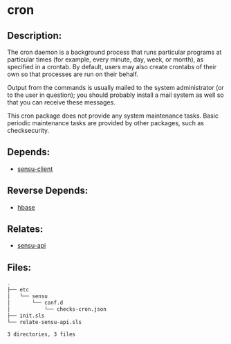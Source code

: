 # cron

## Description:

The cron daemon is a background process that runs particular programs at particular times (for example, every minute, day, week, or month), as specified in a crontab. By default, users may also create crontabs of their own so that processes are run on their behalf.

Output from the commands is usually mailed to the system administrator (or to the user in question); you should probably install a mail system as well so that you can receive these messages.

This cron package does not provide any system maintenance tasks. Basic periodic maintenance tasks are provided by other packages, such as checksecurity.

## Depends:

  -  [sensu-client](/salt/sensu-client)

## Reverse Depends:

  -  [hbase](/salt/hbase)

## Relates:

  -  [sensu-api](/salt/sensu-api)

## Files:

```bash
.
├── etc
│   └── sensu
│       └── conf.d
│           └── checks-cron.json
├── init.sls
└── relate-sensu-api.sls

3 directories, 3 files
```
